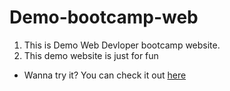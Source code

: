 # Demo-bootcamp-web

1. This is Demo Web Devloper bootcamp website.
2. This demo website is just for fun

* Wanna try it?
You can check it out [here](https://demo-bootcamp-web-dev.netlify.app/)